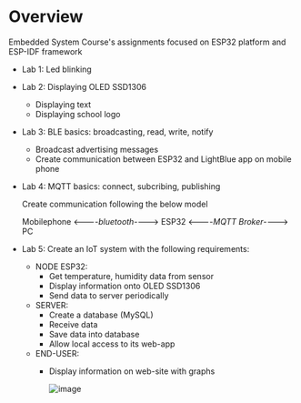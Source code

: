 # Overview 
Embedded System Course's assignments   focused on ESP32 platform and ESP-IDF framework

* Lab 1: Led blinking
* Lab 2: Displaying OLED SSD1306
  - Displaying text
  - Displaying school logo 
* Lab 3: BLE basics: broadcasting, read, write, notify
  - Broadcast advertising messages
  - Create communication between ESP32 and LightBlue app on mobile phone
* Lab 4: MQTT basics: connect, subcribing, publishing
  
   Create communication following the below model
  
   Mobilephone <----_bluetooth_----> ESP32 <----_MQTT Broker_----> PC
* Lab 5:
  Create an IoT system with the following requirements:
  - NODE ESP32:
    + Get temperature, humidity data from sensor
    + Display information onto OLED SSD1306
    + Send data to server periodically
  - SERVER:
    + Create a database (MySQL)
    + Receive data 
    + Save data into database
    + Allow local access to its web-app
  - END-USER:
    + Display information on web-site with graphs
   
      ![image](https://github.com/yunevo/labs-from-embedded-course/assets/156734673/782d1280-ace4-42c3-bd95-f8c9d3d9f133)
